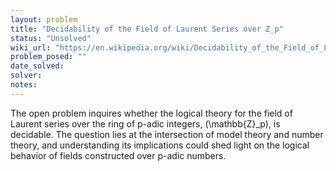 ```yaml
---
layout: problem
title: "Decidability of the Field of Laurent Series over Z_p"
status: "Unsolved"
wiki_url: "https://en.wikipedia.org/wiki/Decidability_of_the_Field_of_Laurent_Series_over_Z_p"
problem_posed: ""
date_solved:
solver:
notes:
---
```

The open problem inquires whether the logical theory for the field of Laurent series over the ring of p-adic integers, \(\mathbb{Z}_p\), is decidable. The question lies at the intersection of model theory and number theory, and understanding its implications could shed light on the logical behavior of fields constructed over p-adic numbers.
